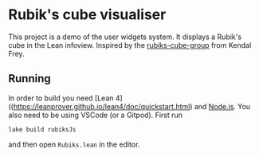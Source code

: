 # Rubik's cube visualiser

This project is a demo of the user widgets system. It displays a Rubik's cube in the Lean infoview.
Inspired by the [rubiks-cube-group](https://github.com/kendfrey/rubiks-cube-group) from Kendal Frey.

## Running

In order to build you need [Lean 4]((https://leanprover.github.io/lean4/doc/quickstart.html)
and [Node.js](https://nodejs.org/en/). You also need to be using VSCode (or a Gitpod). First run

```shell
lake build rubiksJs
```

and then open `Rubiks.lean` in the editor.
